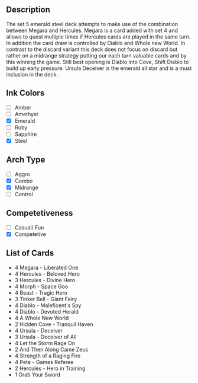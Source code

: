## Description

The set 5 emerald steel deck attempts to make use of the combination between Megara and Hercules. Megara is a card added with set 4 and allows to quest multiple times if Hercules cards are played in the same turn. In addition the card draw is controlled by Diablo and Whole new World. In contrast to the discard variant this deck does not focus on discard but rather on a midrange strategy putting our each turn valuable cards and by this winning the game. Still best opening is Diablo into Cove, Shift Diablo to build up early pressure. Ursula Deceiver is the emerald all star and is a must inclusion in the deck.

## Ink Colors

- [ ] Amber
- [ ] Amethyst
- [x] Emerald
- [ ] Ruby
- [ ] Sapphire
- [x] Steel

## Arch Type

- [ ] Aggro
- [x] Combo
- [x] Midrange
- [ ] Control

## Competetiveness

- [ ] Casual/ Fun
- [x] Competetive

## List of Cards

- 4 Megara - Liberated One
- 4 Hercules - Beloved Hero
- 3 Hercules - Divine Hero
- 4 Morph - Space Goo
- 4 Beast - Tragic Hero
- 3 Tinker Bell - Giant Fairy
- 4 Diablo - Maleficent's Spy
- 4 Diablo - Devoted Herald
- 4 A Whole New World
- 2 Hidden Cove - Tranquil Haven
- 4 Ursula - Deceiver
- 3 Ursula - Deceiver of All
- 4 Let the Storm Rage On
- 2 And Then Along Came Zeus
- 4 Strength of a Raging Fire
- 4 Pete - Games Referee
- 2 Hercules - Hero in Training
- 1 Grab Your Sword
